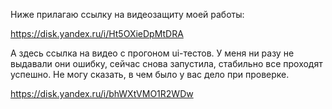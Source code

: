 Ниже прилагаю ссылку на видеозащиту моей работы:

https://disk.yandex.ru/i/Ht5OXieDpMtDRA

А здесь ссылка на видео с прогоном ui-тестов. У меня ни разу не выдавали они ошибку, сейчас снова запустила, стабильно все проходят успешно. Не могу сказать, в чем было у вас дело при проверке.

https://disk.yandex.ru/i/bhWXtVMO1R2WDw
